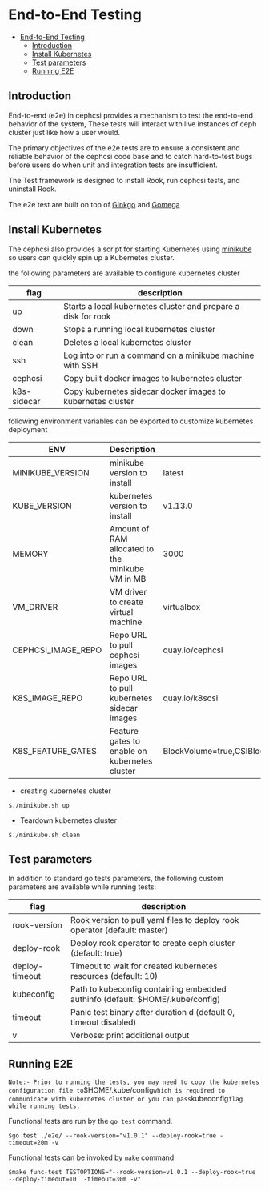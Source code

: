# End-to-End Testing

- [End-to-End Testing](#end-to-end-testing)
  - [Introduction](#introduction)
  - [Install Kubernetes](#install-kubernetes)
  - [Test parameters](#test-parameters)
  - [Running E2E](#running-e2e)

## Introduction

End-to-end (e2e) in cephcsi provides a mechanism to test the end-to-end
behavior of the system, These tests will interact with live instances of ceph
cluster just like how a user would.

The primary objectives of the e2e tests are to ensure a consistent and reliable
behavior of the cephcsi code base and to catch hard-to-test bugs before
users do when unit and integration tests are insufficient.

The Test framework is designed
to install Rook, run cephcsi tests, and uninstall Rook.

The e2e test are  built on top of  [Ginkgo](http://onsi.github.io/ginkgo/) and
[Gomega](http://onsi.github.io/gomega/)

## Install Kubernetes

The cephcsi also provides a script for starting Kubernetes using
[minikube](../scripts/minikube.sh) so users can quickly spin up a Kubernetes
cluster.

the following parameters are available to configure  kubernetes cluster

| flag        | description                                                   |
| ----------- | ------------------------------------------------------------- |
| up          | Starts a local kubernetes cluster and prepare a disk for rook |
| down        | Stops a running local kubernetes cluster                      |
| clean       | Deletes a local kubernetes cluster                            |
| ssh         | Log into or run a command on a minikube machine with SSH      |
| cephcsi     | Copy built docker images to kubernetes cluster                |
| k8s-sidecar | Copy kubernetes sidecar docker images to kubernetes cluster   |

following environment variables can be exported to customize kubernetes deployment

| ENV                | Description                                      | Default                                                            |
| ------------------ | ------------------------------------------------ | ------------------------------------------------------------------ |
| MINIKUBE_VERSION   | minikube version to install                      | latest                                                             |
| KUBE_VERSION       | kubernetes version to install                    | v1.13.0                                                            |
| MEMORY             | Amount of RAM allocated to the minikube VM in MB | 3000                                                               |
| VM_DRIVER          | VM driver to create virtual machine              | virtualbox                                                         |
| CEPHCSI_IMAGE_REPO | Repo URL to pull cephcsi images                  | quay.io/cephcsi                                                    |
| K8S_IMAGE_REPO     | Repo URL to pull kubernetes sidecar images       | quay.io/k8scsi                                                     |
| K8S_FEATURE_GATES  | Feature gates to enable on kubernetes cluster    | BlockVolume=true,CSIBlockVolume=true,VolumeSnapshotDataSource=true |

- creating kubernetes  cluster

```console
$./minikube.sh up
```

- Teardown kubernetes cluster

```console
$./minikube.sh clean
```

## Test parameters

In addition to standard go tests parameters, the following custom parameters
are available while running tests:

| flag           | description                                                                   |
| -------------- | ----------------------------------------------------------------------------- |
| rook-version   | Rook version to pull yaml files to deploy rook operator (default: master)     |
| deploy-rook    | Deploy rook operator to create  ceph cluster (default: true)                  |
| deploy-timeout | Timeout to wait for created kubernetes resources (default: 10)                |
| kubeconfig     | Path to kubeconfig containing embedded authinfo (default: $HOME/.kube/config) |
| timeout        | Panic test binary after duration d (default 0, timeout disabled)              |
| v              | Verbose: print additional output                                              |

## Running E2E

`
Note:- Prior to running the tests, you may need to copy the kubernetes configuration
file to `$HOME/.kube/config` which is required to communicate with kubernetes
cluster or you can pass `kubeconfig`flag while running tests.
`

Functional tests are run by the `go test` command.

 ```console
 $go test ./e2e/ --rook-version="v1.0.1" --deploy-rook=true -timeout=20m -v
 ```

Functional  tests can be invoked by `make` command

```console
$make func-test TESTOPTIONS="--rook-version=v1.0.1 --deploy-rook=true --deploy-timeout=10  -timeout=30m -v"
```
